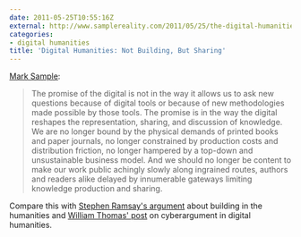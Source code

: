 ```yaml
---
date: 2011-05-25T10:55:16Z
external: http://www.samplereality.com/2011/05/25/the-digital-humanities-is-not-about-building-its-about-sharing/
categories:
- digital humanities
title: 'Digital Humanities: Not Building, But Sharing'
---
```


[Mark Sample](http://www.samplereality.com/2011/05/25/the-digital-humanities-is-not-about-building-its-about-sharing/):

> The promise of the digital is not in the way it allows us to ask new questions because of digital tools or because of new methodologies made possible by those tools. The promise is in the way the digital reshapes the representation, sharing, and discussion of knowledge. We are no longer bound by the physical demands of printed books and paper journals, no longer constrained by production costs and distribution friction, no longer hampered by a top-down and unsustainable business model. And we should no longer be content to make our work public achingly slowly along ingrained routes, authors and readers alike delayed by innumerable gateways limiting knowledge production and sharing.

Compare this with [Stephen Ramsay's argument](http://lenz.unl.edu/papers/2011/01/11/on-building.html) about building in the humanities and [William Thomas' post](http://railroads.unl.edu/blog/?p=454) on cyberargument in digital humanities.
